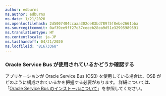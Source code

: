 ```yaml
---
author: edburns
ms.author: edburns
ms.date: 1/21/2020
ms.openlocfilehash: 2d5007404ccaaa302de83bd789f5f8ebe2661bba
ms.sourcegitcommit: 0af39ee9ff27c37ceeeb28ea9d51e32995989591
ms.translationtype: HT
ms.contentlocale: ja-JP
ms.lasthandoff: 04/21/2020
ms.locfileid: "81673368"
---
```

### <a name="determine-whether-oracle-service-bus-is-in-use"></a>Oracle Service Bus が使用されているかどうか確認する

アプリケーションが Oracle Service Bus (OSB) を使用している場合は、OSB がどのように構成されているかを把握する必要があります。 詳細については、「[Oracle Service Bus のインストールについて](https://docs.oracle.com/en/middleware/fusion-middleware/12.2.1.3/inosb/product-installation.html)」を参照してください。
